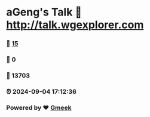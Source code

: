 # aGeng's Talk :link: http://talk.wgexplorer.com 
### :page_facing_up: [15](http://talk.wgexplorer.com/tag.html) 
### :speech_balloon: 0 
### :hibiscus: 13703 
### :alarm_clock: 2024-09-04 17:12:36 
### Powered by :heart: [Gmeek](https://github.com/Meekdai/Gmeek)
